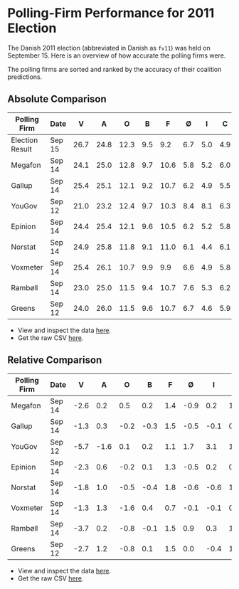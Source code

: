 Polling-Firm Performance for 2011 Election
==========================================

The Danish 2011 election (abbreviated in Danish as `fv11`) was held on September 15. Here is an overview of how accurate the polling firms were.

The polling firms are sorted and ranked by the accuracy of their coalition predictions.

Absolute Comparison
-------------------

Polling Firm    | Date   | V    | A    | O    | B   | F    | Ø   | I   | C   | K   | Lead | Reds | Blues
----------------|--------|------|------|------|-----|------|-----|-----|-----|-----|------|------|------
Election Result | Sep 15 | 26.7 | 24.8 | 12.3 | 9.5 | 9.2  | 6.7 | 5.0 | 4.9 | 0.8 | 1.9  | 50.2 | 49.8
Megafon         | Sep 14 | 24.1 | 25.0 | 12.8 | 9.7 | 10.6 | 5.8 | 5.2 | 6.0 | 0.8 | 0.9  | 51.1 | 48.9
Gallup          | Sep 14 | 25.4 | 25.1 | 12.1 | 9.2 | 10.7 | 6.2 | 4.9 | 5.5 | 0.8 | 0.3  | 51.2 | 48.7
YouGov          | Sep 12 | 21.0 | 23.2 | 12.4 | 9.7 | 10.3 | 8.4 | 8.1 | 6.3 | 0.7 | 2.2  | 51.6 | 48.5
Epinion         | Sep 14 | 24.4 | 25.4 | 12.1 | 9.6 | 10.5 | 6.2 | 5.2 | 5.8 | 0.7 | 1.0  | 51.7 | 48.2
Norstat         | Sep 14 | 24.9 | 25.8 | 11.8 | 9.1 | 11.0 | 6.1 | 4.4 | 6.1 | 0.8 | 0.9  | 52.0 | 48.0
Voxmeter        | Sep 14 | 25.4 | 26.1 | 10.7 | 9.9 | 9.9  | 6.6 | 4.9 | 5.8 | 0.5 | 0.7  | 52.5 | 47.3
Rambøll         | Sep 14 | 23.0 | 25.0 | 11.5 | 9.4 | 10.7 | 7.6 | 5.3 | 6.2 | 0.9 | 2.0  | 52.7 | 46.9
Greens          | Sep 12 | 24.0 | 26.0 | 11.5 | 9.6 | 10.7 | 6.7 | 4.6 | 5.9 | 0.8 | 2.0  | 53.0 | 46.8

- View and inspect the data [here][view-absolute].
- Get the raw CSV [here][raw-absolute].

Relative Comparison
-------------------

Polling Firm | Date   |  V   |  A   |  O   |  B   | F   |  Ø   |  I   | C   |  K   |  Lead | Reds | Blues
-------------|--------|------|------|------|------|-----|------|------|-----|------|-------|------|------
Megafon      | Sep 14 | -2.6 |  0.2 | 0.5  |  0.2 | 1.4 | -0.9 |  0.2 | 1.1 |  0.0 | -1.0  | 0.9  | -0.9
Gallup       | Sep 14 | -1.3 |  0.3 | -0.2 | -0.3 | 1.5 | -0.5 | -0.1 | 0.6 |  0.0 | -1.6  | 1.0  | -1.1
YouGov       | Sep 12 | -5.7 | -1.6 | 0.1  |  0.2 | 1.1 |  1.7 |  3.1 | 1.4 | -0.1 |  0.3  | 1.4  | -1.3
Epinion      | Sep 14 | -2.3 |  0.6 | -0.2 |  0.1 | 1.3 | -0.5 |  0.2 | 0.9 | -0.1 | -0.9  | 1.5  | -1.6
Norstat      | Sep 14 | -1.8 |  1.0 | -0.5 | -0.4 | 1.8 | -0.6 | -0.6 | 1.2 |  0.0 | -1.0  | 1.8  | -1.8
Voxmeter     | Sep 14 | -1.3 |  1.3 | -1.6 |  0.4 | 0.7 | -0.1 | -0.1 | 0.9 | -0.3 | -1.2  | 2.3  | -2.5
Rambøll      | Sep 14 | -3.7 |  0.2 | -0.8 | -0.1 | 1.5 |  0.9 |  0.3 | 1.3 |  0.1 |  0.1  | 2.5  | -2.9
Greens       | Sep 12 | -2.7 |  1.2 | -0.8 |  0.1 | 1.5 |  0.0 | -0.4 | 1.0 |  0.0 |  0.1  | 2.8  | -3.0

- View and inspect the data [here][view-relative].
- Get the raw CSV [here][raw-relative].


[view-absolute]: https://github.com/ndarville/danish-polls/blob/master/election2011/benchmark-absolute.csv
[raw-absolute]: https://raw.githubusercontent.com/ndarville/danish-polls/master/election2011/benchmark-absolute.csv
[view-relative]: https://github.com/ndarville/danish-polls/blob/master/election2011/benchmark-relative.csv
[raw-relative]: https://raw.githubusercontent.com/ndarville/danish-polls/master/election2011/benchmark-relative.csv
